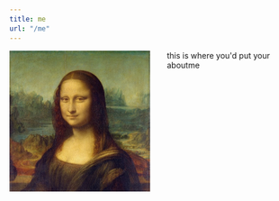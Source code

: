 ```yaml
---
title: me
url: "/me"
---
```

<html lang="en">
<body>
<p><img style="float:left;width:250px;height:250px;margin-right:30px;margin-bottom:0;" src="image.jpg" alt="">
this is where you'd put your aboutme
</body>
</html>
